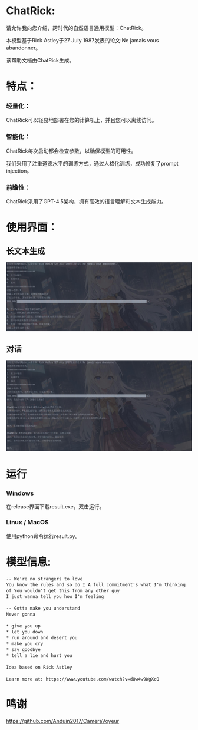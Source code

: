 # ChatRick:

请允许我向您介绍，跨时代的自然语言通用模型：ChatRick。

本模型基于Rick Astley于27 July 1987发表的论文:Ne jamais vous abandonner。

该帮助文档由ChatRick生成。

# 特点：

### 轻量化：

ChatRick可以轻易地部署在您的计算机上，并且您可以离线访问。

### 智能化：

ChatRick每次启动都会检查参数，以确保模型的可用性。

我们采用了注重道德水平的训练方式，通过人格化训练，成功修复了prompt injection。

### 前瞻性：

ChatRick采用了GPT-4.5架构，拥有高效的语言理解和文本生成能力。

# 使用界面：


## 长文本生成

![长文本生成](img/1.jpg)


## 对话

![对话](img/2.jpg)

# 运行

### Windows

在release界面下载result.exe，双击运行。

### Linux / MacOS

使用python命令运行result.py。

# 模型信息:

```
-- We're no strangers to love
You know the rules and so do I A full commitment's what I'm thinking of You wouldn't get this from any other guy
I just wanna tell you how I'm feeling

-- Gotta make you understand
Never gonna

* give you up
* let you down
* run around and desert you
* make you cry
* say goodbye
* tell a lie and hurt you

Idea based on Rick Astley

Learn more at: https://www.youtube.com/watch?v=dQw4w9WgXcQ
```

# 鸣谢

https://github.com/Anduin2017/CameraVoyeur
